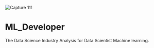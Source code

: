 ![Capture 111](https://user-images.githubusercontent.com/80125596/143804055-71d3d19a-2e4d-4b9d-9079-e4d110fcc1ab.PNG)
# ML_Developer
The Data Science Industry Analysis for Data Scientist Machine learning.
